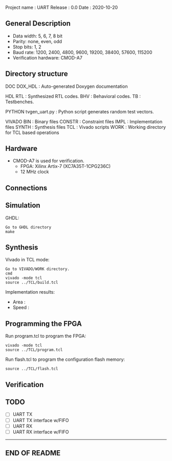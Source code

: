 Project name  : UART
Release       : 0.0
Date          : 2020-10-20

General Description
--------------------------------------------------------------------------

* Data width: 5, 6, 7, 8 bit
* Parity: none, even, odd
* Stop bits: 1, 2
* Baud rate: 1200, 2400, 4800, 9600, 19200, 38400, 57600, 115200
* Verification hardware: CMOD-A7

Directory structure
--------------------------------------------------------------------------

DOC
	DOX_HDL : Auto-generated Doxygen documentation

HDL
	RTL	: Synthesized RTL codes.
	BHV	: Behavioral codes.
	TB	: Testbenches.

PYTHON
	tvgen_uart.py : Python script generates random test vectors.

VIVADO
	BIN    : Binary files
	CONSTR : Constraint files
	IMPL   : Implementation files
	SYNTH  : Synthesis files
	TCL    : Vivado scripts
	WORK   : Working directory for TCL based operations

Hardware
--------------------------------------------------------------------------

* CMOD-A7 is used for verification. 
  - FPGA: Xilinx Artix-7 (XC7A35T-1CPG236C)
  - 12 MHz clock
   
Connections
--------------------------------------------------------------------------

Simulation
--------------------------------------------------------------------------

GHDL:

	Go to GHDL directory
	make

Synthesis
--------------------------------------------------------------------------

Vivado in TCL mode:

	Go to VIVADO/WORK directory.
	cmd
	vivado -mode tcl
	source ../TCL/build.tcl

Implementation results:

  - Area  :
  - Speed :

Programming the FPGA
--------------------------------------------------------------------------

Run program.tcl to program the FPGA:

	vivado -mode tcl
	source ../TCL/program.tcl

Run flash.tcl to program the configuration flash memory:
	
	source ../TCL/flash.tcl

Verification
--------------------------------------------------------------------------



TODO
--------------------------------------------------------------------------

* [ ] UART TX
* [ ] UART TX interface w/FIFO
* [ ] UART RX
* [ ] UART RX interface w/FIFO 

--------------------------------------------------------------------------
END OF README
--------------------------------------------------------------------------
